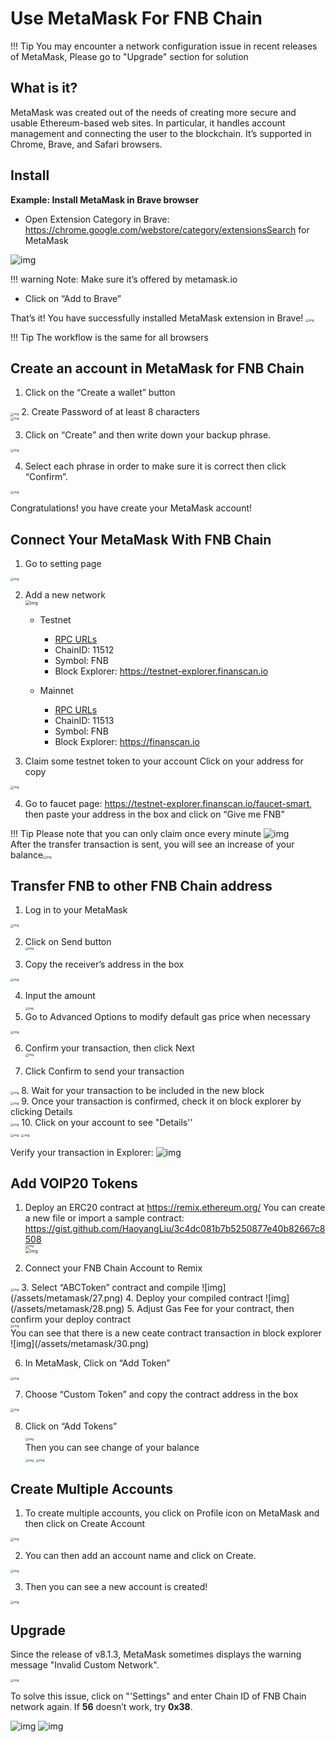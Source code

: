 # Use MetaMask For FNB Chain


!!! Tip
    You may encounter a network configuration issue in recent releases of MetaMask, Please go to "Upgrade" section for solution


## What is it?

MetaMask was created out of the needs of creating more secure and usable Ethereum-based web sites. In particular, it handles account management and connecting the user to the blockchain.
It’s supported in Chrome, Brave, and Safari browsers.
## Install

**Example: Install MetaMask in Brave browser**

* Open Extension Category in Brave: https://chrome.google.com/webstore/category/extensionsSearch for MetaMask

![img](/assets/metamask/1.png)

!!! warning
    Note: Make sure it’s offered by metamask.io

* Click on “Add to Brave”

That’s it! You have successfully installed MetaMask extension in Brave!
<img src="/assets/metamask/2.png" alt="img" style="zoom:33%;" />

!!! Tip
    The workflow is the same for all browsers

## Create an account in MetaMask for FNB Chain

1. Click on the “Create a wallet” button

<img src="/assets/metamask/3.png" alt="img" style="zoom:33%;" />
2. Create Password of at least 8 characters</br>
<img src="/assets/metamask/4.png" alt="img" style="zoom:33%;" />

3. Click on “Create” and then write down your backup phrase.

<img src="/assets/metamask/5.png" alt="img" style="zoom:33%;" />

4. Select each phrase in order to make sure it is correct then click “Confirm”.

<img src="/assets/metamask/6.png" alt="img" style="zoom:33%;" />

Congratulations! you have create your MetaMask account!

## Connect Your MetaMask With FNB Chain

1. Go to setting page</br>

<img src="/assets/metamask/7.png" alt="img" style="zoom:33%;" />

2. Add a new network</br><img src="/assets/metamask/8.png" alt="img" style="zoom:50%;" /></br>

      * Testnet
        * [RPC URLs](../developer/rpc.md)
        * ChainID: 11512 
        * Symbol: FNB
        * Block Explorer: https://testnet-explorer.finanscan.io

      * Mainnet
        * [RPC URLs](../developer/rpc.md)
        * ChainID: 11513 
        * Symbol: FNB
        * Block Explorer: https://finanscan.io

3. Claim some testnet token to your account
Click on your address for copy
<img src="/assets/metamask/9.png" alt="img" style="zoom:33%;" />

4. Go to faucet page: https://testnet-explorer.finanscan.io/faucet-smart, then paste your address in the box and click on “Give me FNB”

!!! Tip
    Please note that you can only claim once every minute
![img](/assets/metamask/10.png)</br>
After the transfer transaction is sent, you will see an increase of your balance<img src="/assets/metamask/11.png" alt="img" style="zoom:33%;" />

## Transfer FNB to other FNB Chain address

1. Log in to your MetaMask</br>
<img src="/assets/metamask/12.png" alt="img" style="zoom: 33%;" />

2. Click on Send button</br><img src="/assets/metamask/13.png" alt="img" style="zoom:33%;" />

3. Copy the receiver’s address in the box</br>
<img src="/assets/metamask/14.png" alt="img" style="zoom:33%;" />

4. Input the amount</br><img src="/assets/metamask/15.png" alt="img" style="zoom:33%;" />
5. Go to Advanced Options to modify default gas price when necessary </br>
<img src="/assets/metamask/16.png" alt="img" style="zoom:33%;" />

6. Confirm your transaction, then click Next</br><img src="/assets/metamask/17.png" alt="img" style="zoom:33%;" />

7. Click Confirm to send your transaction</br>
<img src="/assets/metamask/18.png" alt="img" style="zoom:33%;" />
8. Wait for your transaction to be included in the new block</br>
<img src="/assets/metamask/19.png" alt="img" style="zoom:33%;" />
9. Once your transaction is confirmed, check it on block explorer by clicking Details </br>
  <img src="/assets/metamask/20.png" alt="img" style="zoom:33%;" />
  10. Click on your account to see "Details''</br>
  <img src="/assets/metamask/21.png" alt="img" style="zoom:33%;" />		      					<img src="/assets/metamask/22.png" alt="img" style="zoom:33%;" />

Verify your transaction in Explorer:
![img](/assets/metamask/23.png)

## Add VOIP20 Tokens
1. Deploy an ERC20 contract at https://remix.ethereum.org/
You can create a new file or import a sample contract: <https://gist.github.com/HaoyangLiu/3c4dc081b7b5250877e40b82667c8508></br>
<img src="/assets/metamask/24.png" alt="img" style="zoom:33%;" /></br><img src="/assets/metamask/25.png" alt="img" style="zoom:50%;" />

2. Connect your FNB Chain Account to Remix</br>
<img src="/assets/metamask/26.png" alt="img" style="zoom:33%;" />
3. Select “ABCToken” contract and compile
![img](/assets/metamask/27.png)
4. Deploy your compiled contract
![img](/assets/metamask/28.png)
5. Adjust Gas Fee for your contract, then confirm your deploy contract</br>
<img src="/assets/metamask/29.png" alt="img" style="zoom:33%;" /></br>
You can see that there is a new ceate contract transaction in block explorer
![img](/assets/metamask/30.png)

6. In MetaMask, Click on “Add Token”</br>
<img src="/assets/metamask/31.png" alt="img" style="zoom:33%;" />

7. Choose “Custom Token” and copy the contract address in the box</br>
<img src="/assets/metamask/32.png" alt="img" style="zoom:33%;" />

8. Click on “Add Tokens”</br>
<img src="/assets/metamask/33.png" alt="img" style="zoom:33%;" /></br>
Then you can see change of your balance</br>
<img src="/assets/metamask/34.png" alt="img" style="zoom:33%;" />                                <img src="/assets/metamask/35.png" alt="img" style="zoom:33%;" />

## Create Multiple Accounts

1. To create multiple accounts, you click on Profile icon on MetaMask and then click on Create Account</br>
<img src="/assets/metamask/36.png" alt="img" style="zoom:33%;" />

2. You can then add an account name and click on Create.</br>
<img src="/assets/metamask/37.png" alt="img" style="zoom:33%;" />

3. Then you can see a new account is created!</br>
<img src="/assets/metamask/38.png" alt="img" style="zoom:33%;" />

## Upgrade

Since the release of v8.1.3, MetaMask sometimes displays the warning message "Invalid Custom Network".  

<img src="/assets/metamask/39.png" alt="img" style="zoom:33%;" />

To solve this issue, click on "'Settings" and enter Chain ID of FNB Chain network again. If **56** doesn’t work, try **0x38**. 

<img src="/assets/metamask/40.png" alt="img"  />

<img src="/assets/metamask/41.png" alt="img"  />
